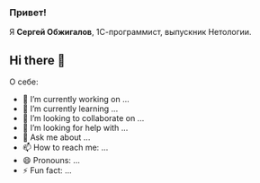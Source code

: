 ### Привет!

Я **Сергей Обжигалов**, 1С-программист, выпускник Нетологии.


## Hi there 👋



О себе:

- 🔭 I’m currently working on ...
- 🌱 I’m currently learning ...
- 👯 I’m looking to collaborate on ...
- 🤔 I’m looking for help with ...
- 💬 Ask me about ...
- 📫 How to reach me: ...
- 😄 Pronouns: ...
- ⚡ Fun fact: ...


